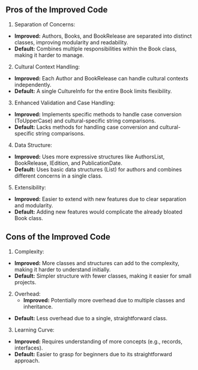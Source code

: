 ﻿## Pros of the Improved Code ##
1. Separation of Concerns:
  - **Improved:** Authors, Books, and BookRelease are separated into distinct classes, improving modularity and readability.
  - **Default:** Combines multiple responsibilities within the Book class, making it harder to manage.
2. Cultural Context Handling:
  - **Improved:** Each Author and BookRelease can handle cultural contexts independently.
  - **Default:** A single CultureInfo for the entire Book limits flexibility.

3. Enhanced Validation and Case Handling:
  - **Improved:** Implements specific methods to handle case conversion (ToUpperCase) and cultural-specific string comparisons.
  - **Default:** Lacks methods for handling case conversion and cultural-specific string comparisons.

4. Data Structure:
  - **Improved:** Uses more expressive structures like AuthorsList, BookRelease, IEdition, and PublicationDate.
  - **Default:** Uses basic data structures (List<string>) for authors and combines different concerns in a single class.

5. Extensibility:
  - **Improved:** Easier to extend with new features due to clear separation and modularity.
  - **Default:** Adding new features would complicate the already bloated Book class.

## Cons of the Improved Code ##
1. Complexity:
  - **Improved:** More classes and structures can add to the complexity, making it harder to understand initially.
  - **Default:** Simpler structure with fewer classes, making it easier for small projects.

2. Overhead:
     - **Improved:** Potentially more overhead due to multiple classes and inheritance.
  - **Default:** Less overhead due to a single, straightforward class.

3. Learning Curve:
  - **Improved:** Requires understanding of more concepts (e.g., records, interfaces).
  - **Default:** Easier to grasp for beginners due to its straightforward approach.